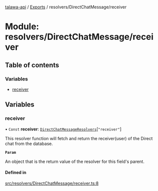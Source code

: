 [talawa-api](../README.md) / [Exports](../modules.md) / resolvers/DirectChatMessage/receiver

# Module: resolvers/DirectChatMessage/receiver

## Table of contents

### Variables

- [receiver](resolvers_DirectChatMessage_receiver.md#receiver)

## Variables

### receiver

• `Const` **receiver**: [`DirectChatMessageResolvers`](types_generatedGraphQLTypes.md#directchatmessageresolvers)[``"receiver"``]

This resolver function will fetch and return the receiver(user) of the Direct chat from the database.

**`Param`**

An object that is the return value of the resolver for this field's parent.

#### Defined in

[src/resolvers/DirectChatMessage/receiver.ts:8](https://github.com/Nitya-Pasrija/talawa-api/blob/80ec51a/src/resolvers/DirectChatMessage/receiver.ts#L8)
